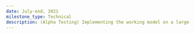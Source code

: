 ```yaml
---
date: July-end, 2021
milestone_type: Technical
description: (Alpha Testing) Implementing the working model on a large population (size- ~ 30-40 people with multi-room model)
---
```

